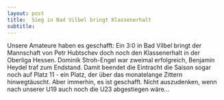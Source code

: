 ```yaml
---
layout: post
title:  Sieg in Bad Vilbel bringt Klassenerhalt
subtitle:  
---
```


Unsere Amateure haben es geschafft: Ein 3:0 in Bad Vilbel bringt der Mannschaft von Petr Hubtschev doch noch den Klassenerhalt in der Oberliga Hessen. Dominik Stroh-Engel war zweimal erfolgreich, Benjamin Heydel traf zum Endstand. Damit beendet die Eintracht die Saison sogar noch auf Platz 11 - ein Platz, der über das monatelange Zittern hinwegtäuscht. Aber immerhin, es ist geschafft. Nicht auszudenken, wenn nach unserer U19 auch noch die U23 abgestiegen wäre...


